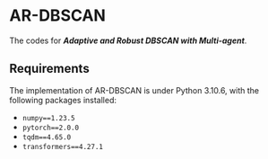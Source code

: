 # AR-DBSCAN

The codes for ***Adaptive and Robust DBSCAN with Multi-agent***.


## Requirements
The implementation of AR-DBSCAN is under Python 3.10.6, with the following packages installed:
* `numpy==1.23.5`
* `pytorch==2.0.0`
* `tqdm==4.65.0`
* `transformers==4.27.1`
